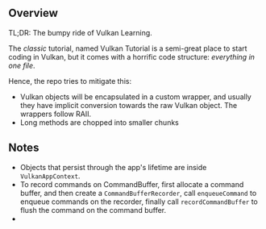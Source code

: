 ## Overview

TL;DR: The bumpy ride of Vulkan Learning.

The *classic* tutorial, named Vulkan Tutorial is a semi-great place to start coding in Vulkan, but it comes with a horrific code structure: *everything in one file*.

Hence, the repo tries to mitigate this:

- Vulkan objects will be encapsulated in a custom wrapper, and usually they have implicit conversion towards the raw Vulkan object. The wrappers follow RAII.
- Long methods are chopped into smaller chunks

## Notes

- Objects that persist through the app's lifetime are inside `VulkanAppContext`.
- To record commands on CommandBuffer, first allocate a command buffer, and then create a `CommandBufferRecorder`, call `enqueueCommand` to enqueue commands on the recorder, finally call `recordCommandBuffer` to flush the command on the command buffer.
-  
